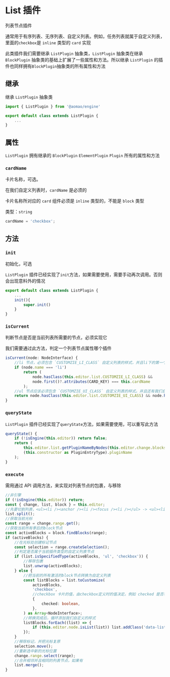 # List 插件

列表节点插件

通常用于有序列表、无序列表、自定义列表。例如，任务列表就属于自定义列表，里面的`checkbox`是 `inline` 类型的 `card` 实现

此类插件我们需要继承 `ListPlugin` 抽象类，`ListPlugin` 抽象类在继承 `BlockPlugin` 抽象类的基础上扩展了一些属性和方法。所以继承 `ListPlugin` 的插件也同样拥有`BlockPlugin`抽象类的所有属性和方法

## 继承

继承 `ListPlugin` 抽象类

```ts
import { ListPlugin } from '@aomao/engine'

export default class extends ListPlugin {
	...
}
```

## 属性

`ListPlugin` 拥有继承的 `BlockPlugin` `ElementPlugin` `Plugin` 所有的属性和方法

### `cardName`

卡片名称，可选。

在我们自定义列表时，`cardName` 是必须的

卡片名称所对应的 `card` 组件必须是 `inline` 类型的，不能是 `block` 类型

类型：`string`

```ts
cardName = 'checkbox';
```

## 方法

### `init`

初始化，可选

`ListPlugin` 插件已经实现了`init`方法，如果需要使用，需要手动再次调用。否则会出现意料外的情况

```ts
export default class extends ListPlugin {
	...
    init(){
        super.init()
    }
}
```

### `isCurrent`

判断节点是否是当前列表所需要的节点，必须实现它

我们需要通过此方法，判定一个列表节点属性哪个插件

```ts
isCurrent(node: NodeInterface) {
    //li 节点，必须包含 `CUSTOMZIE_LI_CLASS` 自定义列表的样式，并且li下的第一个子节点，应是一个卡片，卡片名称与我们设置的 cardName 对应
    if (node.name === 'li')
        return (
            node.hasClass(this.editor.list.CUSTOMZIE_LI_CLASS) &&
            node.first()?.attributes(CARD_KEY) === this.cardName
        );
    //ul 节点应该必须包含 `CUSTOMZIE_UI_CLASS` 自定义列表的样式。并且还有我们自定义的样式
    return node.hasClass(this.editor.list.CUSTOMZIE_UI_CLASS) && node.hasClass('data-list-task');
}
```

### `queryState`

`ListPlugin` 插件已经实现了`queryState`方法，如果需要使用，可以重写此方法

```ts
queryState() {
    if (!isEngine(this.editor)) return false;
    return (
        this.editor.list.getPluginNameByNodes(this.editor.change.blocks) ===
        (this.constructor as PluginEntryType).pluginName
    );
}
```

### `execute`

需用通过 API 调用方法，来实现对列表节点的包裹，与移除

```ts
//非引擎
if (!isEngine(this.editor)) return;
const { change, list, block } = this.editor;
//先要切割列表，<ul><li /><anchor /><li /><focus /><li /></ul> -> <ul><li /></ul><anchor /><ul><li /><focus /></ul><ul><li /></ul>
list.split();
//获取当前光标
const range = change.range.get();
//获取当前所有季后的block节点
const activeBlocks = block.findBlocks(range);
if (activeBlocks) {
	//在光标处创建标记节点
	const selection = range.createSelection();
	//判定是否属于当前插件类型的自定义列表节点
	if (list.isSpecifiedType(activeBlocks, 'ul', 'checkbox')) {
		//移除包裹
		list.unwrap(activeBlocks);
	} else {
		//把当前的所有激活的block节点转换为自定义列表
		const listBlocks = list.toCustomize(
			activeBlocks,
			'checkbox',
			//checkbox 卡片的值，由checkbox定义时的值决定。例如 checked 是否有选中
			{
				checked: boolean,
			},
		) as Array<NodeInterface>;
		//转换完成后，循环添加我们自定义的样式
		listBlocks.forEach((list) => {
			if (this.editor.node.isList(list)) list.addClass('data-list-task');
		});
	}
	//移除标记，并把光标复原
	selection.move();
	//重新选中新的光标位置
	change.range.select(range);
	//合并相邻并且相同的列表节点，如果有
	list.merge();
}
```
